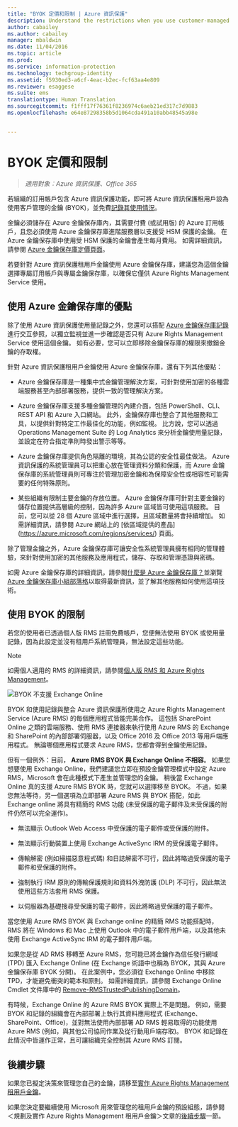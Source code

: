 ```yaml
---
title: "BYOK 定價和限制 | Azure 資訊保護"
description: Understand the restrictions when you use customer-managed keys (known as "bring your own key", or BYOK) with Azure RMS.
author: cabailey
ms.author: cabailey
manager: mbaldwin
ms.date: 11/04/2016
ms.topic: article
ms.prod: 
ms.service: information-protection
ms.technology: techgroup-identity
ms.assetid: f5930ed3-a6cf-4eac-b2ec-fcf63aa4e809
ms.reviewer: esaggese
ms.suite: ems
translationtype: Human Translation
ms.sourcegitcommit: f1fff17f76361f8236974c6aeb21ed317c7d9883
ms.openlocfilehash: e64e87298358b5d1064cda491a10abb48545a98e


---
```


# <a name="byok-pricing-and-restrictions"></a>BYOK 定價和限制

>*適用對象︰Azure 資訊保護、Office 365*


若組織的訂用帳戶包含 Azure 資訊保護功能，即可將 Azure 資訊保護租用戶設為使用客戶管理的金鑰 (BYOK)，並免費[記錄其使用情況](../deploy-use/log-analyze-usage.md)。 

金鑰必須儲存在 Azure 金鑰保存庫內，其需要付費 (或試用版) 的 Azure 訂用帳戶，且您必須使用 Azure 金鑰保存庫進階服務層以支援受 HSM 保護的金鑰。 在 Azure 金鑰保存庫中使用受 HSM 保護的金鑰會產生每月費用。 如需詳細資訊，請參閱 [Azure 金鑰保存庫定價頁面](https://azure.microsoft.com/en-us/pricing/details/key-vault/)。

若要針對 Azure 資訊保護租用戶金鑰使用 Azure 金鑰保存庫，建議您為這個金鑰選擇專屬訂用帳戶與專屬金鑰保存庫，以確保它僅供 Azure Rights Management Service 使用。 

## <a name="benefits-of-using-azure-key-vault"></a>使用 Azure 金鑰保存庫的優點

除了使用 Azure 資訊保護使用量記錄之外，您還可以搭配 [Azure 金鑰保存庫記錄](https://azure.microsoft.com/documentation/articles/key-vault-logging/)進行交互參照，以獨立監視並進一步確認是否只有 Azure Rights Management Service 使用這個金鑰。 如有必要，您可以立即移除金鑰保存庫的權限來撤銷金鑰的存取權。

針對 Azure 資訊保護租用戶金鑰使用 Azure 金鑰保存庫，還有下列其他優點：

- Azure 金鑰保存庫是一種集中式金鑰管理解決方案，可針對使用加密的各種雲端服務甚至內部部署服務，提供一致的管理解決方案。

- Azure 金鑰保存庫支援多種金鑰管理的內建介面，包括 PowerShell、CLI、REST API 和 Azure 入口網站。 此外，金鑰保存庫也整合了其他服務和工具，以提供針對特定工作最佳化的功能，例如監視。 比方說，您可以透過 Operations Management Suite 的 Log Analytics 來分析金鑰使用量記錄，並設定在符合指定準則時發出警示等等。

- Azure 金鑰保存庫提供角色隔離的環境，其為公認的安全性最佳做法。 Azure 資訊保護的系統管理員可以把重心放在管理資料分類和保護，而 Azure 金鑰保存庫的系統管理員則可專注於管理加密金鑰和為保障安全性或相容性可能需要的任何特殊原則。

- 某些組織有限制主要金鑰的存放位置。 Azure 金鑰保存庫可針對主要金鑰的儲存位置提供高層級的控制，因為許多 Azure 區域皆可使用這項服務。 目前，您可以從 28 個 Azure 區域中進行選擇，且區域數量將會持續增加。 如需詳細資訊，請參閱 Azure 網站上的 [依區域提供的產品] (https://azure.microsoft.com/regions/services/) 頁面。

除了管理金鑰之外，Azure 金鑰保存庫可讓安全性系統管理員擁有相同的管理體驗，來針對使用加密的其他服務及應用程式，儲存、存取和管理憑證與密碼。 

如需 Azure 金鑰保存庫的詳細資訊，請參閱[什麼是 Azure 金鑰保存庫？](https://azure.microsoft.com/documentation/articles/key-vault-whatis/)並瀏覽 [Azure 金鑰保存庫小組部落格](https://blogs.technet.microsoft.com/kv/)以取得最新資訊，並了解其他服務如何使用這項技術。


## <a name="restrictions-when-using-byok"></a>使用 BYOK 的限制

若您的使用者已透過個人版 RMS 註冊免費帳戶，您便無法使用 BYOK 或使用量記錄，因為此設定並沒有租用戶系統管理員，無法設定這些功能。


> [!NOTE]
> 如需個人適用的 RMS 的詳細資訊，請參閱[個人版 RMS 和 Azure Rights Management](../understand-explore/rms-for-individuals.md)。

![BYOK 不支援 Exchange Online](../media/RMS_BYOK_noExchange.png)

BYOK 和使用記錄與整合 Azure 資訊保護所使用之 Azure Rights Management Service (Azure RMS) 的每個應用程式皆能完美合作。 這包括 SharePoint Online 之類的雲端服務、使用 RMS 連接器來執行使用 Azure RMS 的 Exchange 和 SharePoint 的內部部署伺服器，以及 Office 2016 及 Office 2013 等用戶端應用程式。 無論哪個應用程式要求 Azure RMS，您都會得到金鑰使用記錄。

但有一個例外：目前， **Azure RMS BYOK 與 Exchange Online 不相容**。 如果您想要使用 Exchange Online，我們建議您立即在預設金鑰管理模式中設定 Azure RMS，Microsoft 會在此種模式下產生並管理您的金鑰。 稍後當 Exchange Online 真的支援 Azure RMS BYOK 時，您就可以選擇移至 BYOK。 不過，如果您無法等待，另一個選項為立即部署 Azure RMS 與 BYOK 搭配，如此 Exchange online 將具有精簡的 RMS 功能 (未受保護的電子郵件及未受保護的附件仍然可以完全運作)。

-   無法顯示 Outlook Web Access 中受保護的電子郵件或受保護的附件。

-   無法顯示行動裝置上使用 Exchange ActiveSync IRM 的受保護電子郵件。

-   傳輸解密 (例如掃描惡意程式碼) 和日誌解密不可行，因此將略過受保護的電子郵件和受保護的附件。

-   強制執行 IRM 原則的傳輸保護規則和資料外洩防護 (DLP) 不可行，因此無法使用這些方法套用 RMS 保護。

-   以伺服器為基礎搜尋受保護的電子郵件，因此將略過受保護的電子郵件。

當您使用 Azure RMS BYOK 與 Exchange online 的精簡 RMS 功能搭配時，RMS 將在 Windows 和 Mac 上使用 Outlook 中的電子郵件用戶端，以及其他未使用 Exchange ActiveSync IRM 的電子郵件用戶端。

如果您是從 AD RMS 移轉至 Azure RMS，您可能已將金鑰作為信任發行網域 (TPD) 匯入 Exchange Online (在 Exchange 術語中也稱為 BYOK，其與 Azure 金鑰保存庫 BYOK 分開)。 在此案例中，您必須從 Exchange Online 中移除 TPD，才能避免衝突的範本和原則。 如需詳細資訊，請參閱 Exchange Online Cmdlet 文件庫中的 [Remove-RMSTrustedPublishingDomain](https://technet.microsoft.com/library/jj200720%28v=exchg.150%29.aspx)。

有時候，Exchange Online 的 Azure RMS BYOK 實際上不是問題。 例如，需要 BYOK 和記錄的組織會在內部部署上執行其資料應用程式 (Exchange、SharePoint、Office)，並對無法使用內部部署 AD RMS 輕易取得的功能使用 Azure RMS (例如，與其他公司協同作業及從行動用戶端存取)。 BYOK 和記錄在此情況中皆運作正常，且可讓組織完全控制其 Azure RMS 訂閱。

## <a name="next-steps"></a>後續步驟

如果您已擬定決策來管理您自己的金鑰，請移至[實作 Azure Rights Management 租用戶金鑰](plan-implement-tenant-key.md#implementing-your-azure-information-protection-tenant-key)。

如果您決定要繼續使用 Microsoft 用來管理您的租用戶金鑰的預設組態，請參閱＜規劃及實作 Azure Rights Management 租用戶金鑰＞文章的[後續步驟](plan-implement-tenant-key.md#next-steps)一節。




<!--HONumber=Nov16_HO1-->


